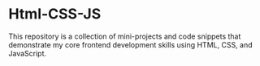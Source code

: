 # Html-CSS-JS
This repository is a collection of mini-projects and code snippets that demonstrate my core frontend development skills using HTML, CSS, and JavaScript. 
